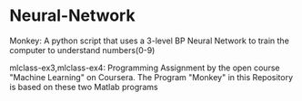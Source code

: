 Neural-Network
==============

Monkey:
    A python script that uses a 3-level BP Neural Network to train the computer to understand numbers(0-9)

mlclass-ex3,mlclass-ex4:
    Programming Assignment by the open course "Machine Learning" on Coursera. The Program "Monkey" in this Repository is based on these two Matlab programs
